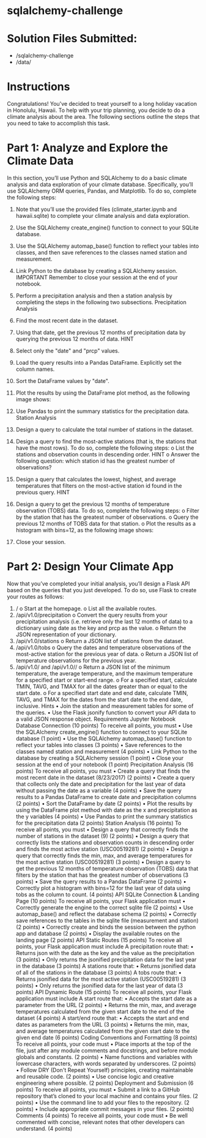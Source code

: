 # sqlalchemy-challenge

# Solution Files Submitted:
- /sqlalchemy-challenge
- /data/

# Instructions
Congratulations! You've decided to treat yourself to a long holiday vacation in Honolulu, Hawaii. To help with your trip planning, you decide to do a climate analysis about the area. The following sections outline the steps that you need to take to accomplish this task.
# Part 1: Analyze and Explore the Climate Data
In this section, you’ll use Python and SQLAlchemy to do a basic climate analysis and data exploration of your climate database. Specifically, you’ll use SQLAlchemy ORM queries, Pandas, and Matplotlib. To do so, complete the following steps:
1.	Note that you’ll use the provided files (climate_starter.ipynb and hawaii.sqlite) to complete your climate analysis and data exploration.
2.	Use the SQLAlchemy create_engine() function to connect to your SQLite database.
3.	Use the SQLAlchemy automap_base() function to reflect your tables into classes, and then save references to the classes named station and measurement.
4.	Link Python to the database by creating a SQLAlchemy session.
IMPORTANT
Remember to close your session at the end of your notebook.
5.	Perform a precipitation analysis and then a station analysis by completing the steps in the following two subsections.
Precipitation Analysis
1.	Find the most recent date in the dataset.
2.	Using that date, get the previous 12 months of precipitation data by querying the previous 12 months of data.
HINT
3.	Select only the "date" and "prcp" values.
4.	Load the query results into a Pandas DataFrame. Explicitly set the column names.
5.	Sort the DataFrame values by "date".
6.	Plot the results by using the DataFrame plot method, as the following image shows:
 
7.	Use Pandas to print the summary statistics for the precipitation data.
Station Analysis
1.	Design a query to calculate the total number of stations in the dataset.
2.	Design a query to find the most-active stations (that is, the stations that have the most rows). To do so, complete the following steps:
o	List the stations and observation counts in descending order.
HINT
o	Answer the following question: which station id has the greatest number of observations?
3.	Design a query that calculates the lowest, highest, and average temperatures that filters on the most-active station id found in the previous query.
HINT
4.	Design a query to get the previous 12 months of temperature observation (TOBS) data. To do so, complete the following steps:
o	Filter by the station that has the greatest number of observations.
o	Query the previous 12 months of TOBS data for that station.
o	Plot the results as a histogram with bins=12, as the following image shows:
 
5.	Close your session.
# Part 2: Design Your Climate App
Now that you’ve completed your initial analysis, you’ll design a Flask API based on the queries that you just developed. To do so, use Flask to create your routes as follows:
1.	/
o	Start at the homepage.
o	List all the available routes.
2.	/api/v1.0/precipitation
o	Convert the query results from your precipitation analysis (i.e. retrieve only the last 12 months of data) to a dictionary using date as the key and prcp as the value.
o	Return the JSON representation of your dictionary.
3.	/api/v1.0/stations
o	Return a JSON list of stations from the dataset.
4.	/api/v1.0/tobs
o	Query the dates and temperature observations of the most-active station for the previous year of data.
o	Return a JSON list of temperature observations for the previous year.
5.	/api/v1.0/<start> and /api/v1.0/<start>/<end>
o	Return a JSON list of the minimum temperature, the average temperature, and the maximum temperature for a specified start or start-end range.
o	For a specified start, calculate TMIN, TAVG, and TMAX for all the dates greater than or equal to the start date.
o	For a specified start date and end date, calculate TMIN, TAVG, and TMAX for the dates from the start date to the end date, inclusive.
Hints
•	Join the station and measurement tables for some of the queries.
•	Use the Flask jsonify function to convert your API data to a valid JSON response object.
Requirements
Jupyter Notebook Database Connection (10 points)
To receive all points, you must
•	Use the SQLAlchemy create_engine() function to connect to your SQLite database (1 point)
•	Use the SQLAlchemy automap_base() function to reflect your tables into classes (3 points)
•	Save references to the classes named station and measurement (4 points)
•	Link Python to the database by creating a SQLAlchemy session (1 point)
•	Close your session at the end of your notebook (1 point)
Precipitation Analysis (16 points)
To receive all points, you must
•	Create a query that finds the most recent date in the dataset (8/23/2017) (2 points)
•	Create a query that collects only the date and precipitation for the last year of data without passing the date as a variable (4 points)
•	Save the query results to a Pandas DataFrame to create date and precipitation columns (2 points)
•	Sort the DataFrame by date (2 points)
•	Plot the results by using the DataFrame plot method with date as the x and precipitation as the y variables (4 points)
•	Use Pandas to print the summary statistics for the precipitation data (2 points)
Station Analysis (16 points)
To receive all points, you must
•	Design a query that correctly finds the number of stations in the dataset (9) (2 points)
•	Design a query that correctly lists the stations and observation counts in descending order and finds the most active station (USC00519281) (2 points)
•	Design a query that correctly finds the min, max, and average temperatures for the most active station (USC00519281) (3 points)
•	Design a query to get the previous 12 months of temperature observation (TOBS) data that filters by the station that has the greatest number of observations (3 points)
•	Save the query results to a Pandas DataFrame (2 points)
•	Correctly plot a histogram with bins=12 for the last year of data using tobs as the column to count. (4 points)
API SQLite Connection & Landing Page (10 points)
To receive all points, your Flask application must
•	Correctly generate the engine to the correct sqlite file (2 points)
•	Use automap_base() and reflect the database schema (2 points)
•	Correctly save references to the tables in the sqlite file (measurement and station) (2 points)
•	Correctly create and binds the session between the python app and database (2 points)
•	Display the available routes on the landing page (2 points)
API Static Routes (15 points)
To receive all points, your Flask application must include
A precipitation route that:
•	Returns json with the date as the key and the value as the precipitation (3 points)
•	Only returns the jsonified precipitation data for the last year in the database (3 points)
A stations route that:
•	Returns jsonified data of all of the stations in the database (3 points)
A tobs route that:
•	Returns jsonified data for the most active station (USC00519281) (3 points)
•	Only returns the jsonified data for the last year of data (3 points)
API Dynamic Route (15 points)
To receive all points, your Flask application must include
A start route that:
•	Accepts the start date as a parameter from the URL (2 points)
•	Returns the min, max, and average temperatures calculated from the given start date to the end of the dataset (4 points)
A start/end route that:
•	Accepts the start and end dates as parameters from the URL (3 points)
•	Returns the min, max, and average temperatures calculated from the given start date to the given end date (6 points)
Coding Conventions and Formatting (8 points)
To receive all points, your code must
•	Place imports at the top of the file, just after any module comments and docstrings, and before module globals and constants. (2 points)
•	Name functions and variables with lowercase characters, with words separated by underscores. (2 points)
•	Follow DRY (Don't Repeat Yourself) principles, creating maintainable and reusable code. (2 points)
•	Use concise logic and creative engineering where possible. (2 points)
Deployment and Submission (6 points)
To receive all points, you must
•	Submit a link to a GitHub repository that’s cloned to your local machine and contains your files. (2 points)
•	Use the command line to add your files to the repository. (2 points)
•	Include appropriate commit messages in your files. (2 points)
Comments (4 points)
To receive all points, your code must
•	Be well commented with concise, relevant notes that other developers can understand. (4 points)
